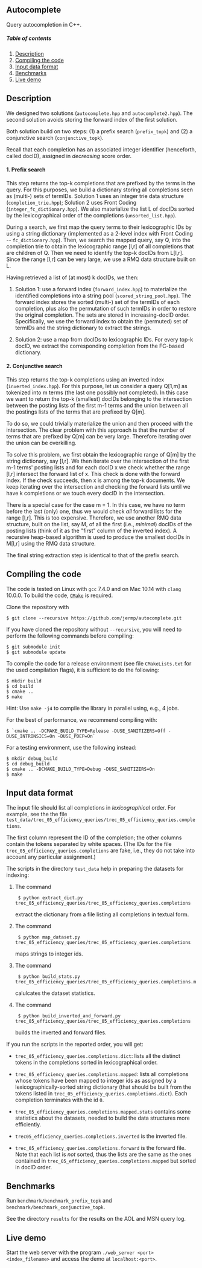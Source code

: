Autocomplete
------------

Query autocompletion in C++.

##### Table of contents
1. [Description](#descr)
2. [Compiling the code](#compiling)
3. [Input data format](#input)
4. [Benchmarks](#benchmarks)
5. [Live demo](#demo)

Description <a name="descr"></a>
-----------

We designed two solutions (`autocomplete.hpp` and `autocomplete2.hpp`).
The second solution avoids storing the forward index of the first solution.

Both solution build on two steps: (1) a prefix search (`prefix_topk`) and (2) a conjunctive search (`conjunctive_topk`).

Recall that each completion has an associated integer identifier (henceforth, called docID), assigned in *decreasing* score order.

#### 1. Prefix search

This step returns the top-k completions that are prefixed by the terms in the query.
For this purposes, we build a dictionary storing all completions seen as (multi-) sets of termIDs.
Solution 1 uses an integer trie data structure (`completion_trie.hpp`);
Solution 2 uses Front Coding (`integer_fc_dictionary.hpp`).
We also materialize the list L of docIDs sorted by the lexicographical order of the completions (`unsorted_list.hpp`).

During a search, we first map the query terms to their lexicographic IDs by using a string dictionary (implemented as a 2-level index with Front Coding -- `fc_dictionary.hpp`). Then, we search the mapped query, say Q, into the completion trie to obtain the lexicographic range [l,r] of all completions that are children of Q. Then we need to identify the top-k docIDs from L[l,r]. Since the range [l,r] can be very large, we use a RMQ data structure built on L.

Having retrieved a list of (at most) k docIDs, we then:

1. Solution 1: use a forward index (`forward_index.hpp`) to materialize the identified completions into a string pool (`scored_string_pool.hpp`).
The forward index stores the sorted (multi-) set of the termIDs of each completion, plus also the permutation of such termIDs in order to restore the original completion. The sets are stored in increasing-docID order.
Specifically, we use the forward index to obtain the (permuted) set
of termIDs and the string dictionary to extract the strings.

2. Solution 2: use a map from docIDs to lexicographic IDs. For every top-k docID, we extract the corresponding completion from the FC-based dictionary.

#### 2. Conjunctive search

This step returns the top-k completions using an inverted index (`inverted_index.hpp`).
For this purpose, let us consider a query Q[1,m] as tokenized into m terms (the last one possibly not completed).
In this case we want to return the top-k (smallest) docIDs belonging
to the intersection between the posting lists of the first m-1 terms
and the union between all the postings lists of the terms that are
prefixed by Q[m].

To do so, we could trivially materialize the union and then proceed
with the intersection.
The clear problem with this approach is that the number of terms that are prefixed by Q[m] can be very large. Therefore iterating over the union can be overkilling.

To solve this problem, we first obtain the lexicographic range of Q[m] by the string dictionary, say [l,r].
We then iterate over the intersection of the first m-1 terms' posting lists and for each docID x we check whether the range [l,r] intersect the forward list of x. This check is done with the forward index.
If the check succeeds, then x is among the top-k documents.
We keep iterating over the intersection and checking the forward lists until we have k completions or we touch every docID in the intersection.

There is a special case for the case m = 1. In this case, we have no term before the last (only) one, thus we would check *all* forward lists for the range [l,r]. This is too expensive.
Therefore, we use another RMQ data structure, built on the list, say M, of all the first (i.e., *minimal*) docIDs of the posting lists (think of it as the "first" column of the inverted index).
A recursive heap-based algorithm is used to produce the smallest docIDs in M[l,r] using the RMQ data structure.

The final string extraction step is identical to that of the
prefix search.

Compiling the code <a name="compiling"></a>
------------------

The code is tested on Linux with `gcc` 7.4.0 and on Mac 10.14 with `clang` 10.0.0.
To build the code, [`CMake`](https://cmake.org/) is required.

Clone the repository with

	$ git clone --recursive https://github.com/jermp/autocomplete.git

If you have cloned the repository without `--recursive`, you will need to perform the following commands before
compiling:

    $ git submodule init
    $ git submodule update

To compile the code for a release environment (see file `CMakeLists.txt` for the used compilation flags), it is sufficient to do the following:

    $ mkdir build
    $ cd build
    $ cmake ..
    $ make

Hint: Use `make -j4` to compile the library in parallel using, e.g., 4 jobs.

For the best of performance, we recommend compiling with:

	$ `cmake .. -DCMAKE_BUILD_TYPE=Release -DUSE_SANITIZERS=Off -DUSE_INTRINSICS=On -DUSE_PDEP=On`

For a testing environment, use the following instead:

    $ mkdir debug_build
    $ cd debug_build
    $ cmake .. -DCMAKE_BUILD_TYPE=Debug -DUSE_SANITIZERS=On
    $ make
    
Input data format <a name="input"></a>
-----------------

The input file should list all completions in
*lexicographical* order.
For example, see the the file `test_data/trec_05_efficiency_queries/trec_05_efficiency_queries.completions`.

The first column represent the
ID of the completion; the other columns contain the
tokens separated by white spaces.
(The IDs for the file `trec_05_efficiency_queries.completions` are
fake, i.e., they do not take into account any
particular assignment.)

The scripts in the directory `test_data` help in
preparing the datasets for indexing:

1. The command
	
		$ python extract_dict.py trec_05_efficiency_queries/trec_05_efficiency_queries.completions
	
	extract the dictionary
from a file listing all completions in textual form.

2. The command

		$ python map_dataset.py trec_05_efficiency_queries/trec_05_efficiency_queries.completions
		
	maps strings to integer ids.

3. The command

		$ python build_stats.py trec_05_efficiency_queries/trec_05_efficiency_queries.completions.mapped
		
	calulcates the dataset statistics.

4. The command

		$ python build_inverted_and_forward.py trec_05_efficiency_queries/trec_05_efficiency_queries.completions
		
	builds the inverted and forward files.

If you run the scripts in the reported order, you will get:

- `trec_05_efficiency_queries.completions.dict`: lists all the distinct
tokens in the completions sorted in lexicographical
order.

- `trec_05_efficiency_queries.completions.mapped`: lists all completions
whose tokens have been mapped to integer ids
as assigned by a lexicographically-sorted
string dictionary (that should be built from the
tokens listed in `trec_05_efficiency_queries.completions.dict`).
Each completion terminates with the id `0`.

- `trec_05_efficiency_queries.completions.mapped.stats` contains some
statistics about the datasets, needed to build
the data structures more efficiently.

- `trec05_efficiency_queries.completions.inverted` is the inverted file.

- `trec_05_efficiency_queries.completions.forward` is the forward file. Note that each list is *not* sorted, thus the lists are the same as the ones contained in `trec_05_efficiency_queries.completions.mapped` but sorted in docID order.

Benchmarks <a name="benchmarks"></a>
----------

Run `benchmark/benchmark_prefix_topk` and `benchmark/benchmark_conjunctive_topk`.

See the directory `results` for the results on the AOL and MSN query log.

Live demo <a name="demo"></a>
----------

Start the web server with the program `./web_server <port> <index_filename>` and access the demo at
`localhost:<port>`.
